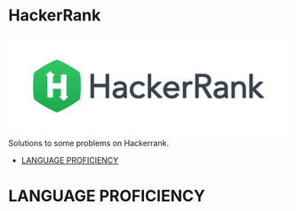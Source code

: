 # HackerRank
[![My hackerrank profile](images/HackerRankLogo.svg)](https://www.hackerrank.com/pr_chandrapraka)
Solutions to some problems on Hackerrank.

* [LANGUAGE PROFICIENCY](#language-proficiency)

# LANGUAGE PROFICIENCY

